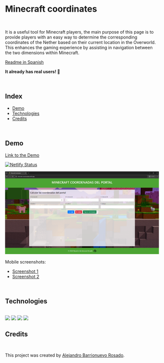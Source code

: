 # Minecraft coordinates

<br>

It is a useful tool for Minecraft players, the main purpose of this page is to provide players with an easy way to determine the corresponding coordinates of the Nether based on their current location in the Overworld. This enhances the gaming experience by assisting in navigation between the two dimensions within Minecraft.

[Readme in Spanish](/README.md)

**It already has real users! 🎉**

<br>

## Index

- [Demo](#demo)
- [Technologies](#technologies)
- [Credits](#credits)

<br>

## Demo

[Link to the Demo](https://minecraft-coordenadas.netlify.app/)

[![Netlify Status](https://api.netlify.com/api/v1/badges/1f9f9cda-e3e9-4f10-9be7-7ef46f51d2b0/deploy-status)](https://app.netlify.com/sites/minecraft-coordenadas/deploys)

![Screenshot](/img/captura_pc.png)

Mobile screenshots:

- [Screenshot 1](/img/captura_movil1.jpg)
- [Screenshot 2](/img/captura_movil2.jpg)

<br>

## Technologies

<br>
<img src="https://img.shields.io/badge/HTML5-E34F26?style=for-the-badge&logo=html5&logoColor=white">
<img src="https://img.shields.io/badge/CSS3-1572B6?style=for-the-badge&logo=css3&logoColor=white"> 
<img src="https://img.shields.io/badge/JavaScript-323330?style=for-the-badge&logo=javascript&logoColor=F7DF1E"> 
<img src="https://img.shields.io/badge/bootstrap-%238511FA.svg?style=for-the-badge&logo=bootstrap&logoColor=white"> 

<br>

## Credits

<br>

This project was created by [Alejandro Barrionuevo Rosado](https://github.com/Alejandro-BR).
